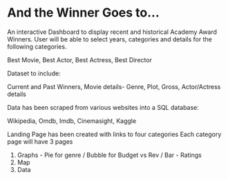 # And the Winner Goes to...

An interactive Dashboard to display recent and historical Academy Award Winners.  User will be able to select years, categories and details for the following categories.

Best Movie,
Best Actor,
Best Actress,
Best Director

Dataset to include:

Current and Past Winners,
Movie details- Genre, Plot, Gross,
Actor/Actress details

Data has been scraped from various websites into a SQL database:

Wikipedia,
Omdb,
Imdb,
Cinemasight,
Kaggle

Landing Page has been created with links to four categories
Each category page will have 3 pages
  1) Graphs - Pie for genre / Bubble for Budget vs Rev / Bar - Ratings
  2) Map 
  3) Data
